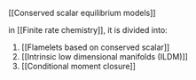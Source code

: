 [[Conserved scalar equilibrium models]]

in [[Finite rate chemistry]], it is divided into:
1. [[Flamelets based on conserved scalar]]
2. [[Intrinsic low dimensional manifolds (ILDM)]]
3. [[Conditional moment closure]]